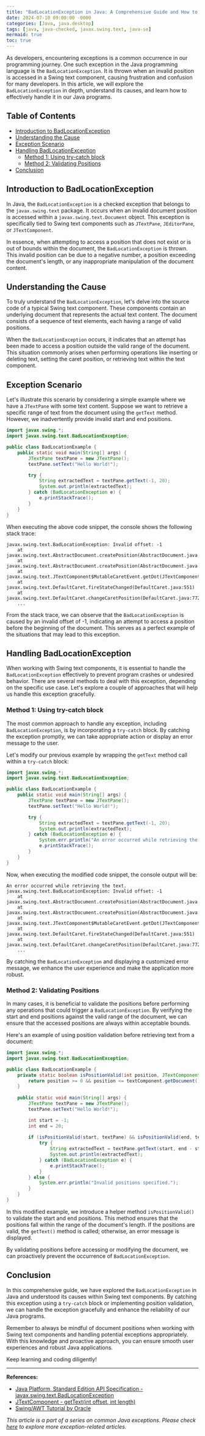 ```yaml
---
title: "BadLocationException in Java: A Comprehensive Guide and How to Handle It"
date: 2024-07-10 09:00:00 -0000
categories: [Java, java.desktop]
tags: [java, java-checked, javax.swing.text, java-se]
mermaid: true
toc: true
---
```



As developers, encountering exceptions is a common occurrence in our programming journey. One such exception in the Java programming language is the `BadLocationException`. It is thrown when an invalid position is accessed in a Swing text component, causing frustration and confusion for many developers. In this article, we will explore the `BadLocationException` in depth, understand its causes, and learn how to effectively handle it in our Java programs.

## Table of Contents

- [Introduction to BadLocationException](#introduction-to-badlocationexception)
- [Understanding the Cause](#understanding-the-cause)
- [Exception Scenario](#exception-scenario)
- [Handling BadLocationException](#handling-badlocationexception)
  - [Method 1: Using try-catch block](#method-1-using-try-catch-block)
  - [Method 2: Validating Positions](#method-2-validating-positions)
- [Conclusion](#conclusion)

## Introduction to BadLocationException

In Java, the `BadLocationException` is a checked exception that belongs to the `javax.swing.text` package. It occurs when an invalid document position is accessed within a `javax.swing.text.Document` object. This exception is specifically tied to Swing text components such as `JTextPane`, `JEditorPane`, or `JTextComponent`.

In essence, when attempting to access a position that does not exist or is out of bounds within the document, the `BadLocationException` is thrown. This invalid position can be due to a negative number, a position exceeding the document's length, or any inappropriate manipulation of the document content.

## Understanding the Cause

To truly understand the `BadLocationException`, let's delve into the source code of a typical Swing text component. These components contain an underlying document that represents the actual text content. The document consists of a sequence of text elements, each having a range of valid positions.

When the `BadLocationException` occurs, it indicates that an attempt has been made to access a position outside the valid range of the document. This situation commonly arises when performing operations like inserting or deleting text, setting the caret position, or retrieving text within the text component.

## Exception Scenario

Let's illustrate this scenario by considering a simple example where we have a `JTextPane` with some text content. Suppose we want to retrieve a specific range of text from the document using the `getText` method. However, we inadvertently provide invalid start and end positions.

```java
import javax.swing.*;
import javax.swing.text.BadLocationException;

public class BadLocationExample {
    public static void main(String[] args) {
        JTextPane textPane = new JTextPane();
        textPane.setText("Hello World!");

        try {
            String extractedText = textPane.getText(-1, 20);
            System.out.println(extractedText);
        } catch (BadLocationException e) {
            e.printStackTrace();
        }
    }
}
```

When executing the above code snippet, the console shows the following stack trace:

```
javax.swing.text.BadLocationException: Invalid offset: -1
    at javax.swing.text.AbstractDocument.createPosition(AbstractDocument.java:607)
    at javax.swing.text.AbstractDocument.createPosition(AbstractDocument.java:586)
    at javax.swing.text.JTextComponent$MutableCaretEvent.getDot(JTextComponent.java:4790)
    at javax.swing.text.DefaultCaret.fireStateChanged(DefaultCaret.java:551)
    at javax.swing.text.DefaultCaret.changeCaretPosition(DefaultCaret.java:772)
    ...
```

From the stack trace, we can observe that the `BadLocationException` is caused by an invalid offset of -1, indicating an attempt to access a position before the beginning of the document. This serves as a perfect example of the situations that may lead to this exception.

## Handling BadLocationException

When working with Swing text components, it is essential to handle the `BadLocationException` effectively to prevent program crashes or undesired behavior. There are several methods to deal with this exception, depending on the specific use case. Let's explore a couple of approaches that will help us handle this exception gracefully.

### Method 1: Using try-catch block

The most common approach to handle any exception, including `BadLocationException`, is by incorporating a `try-catch` block. By catching the exception promptly, we can take appropriate action or display an error message to the user.

Let's modify our previous example by wrapping the `getText` method call within a `try-catch` block:

```java
import javax.swing.*;
import javax.swing.text.BadLocationException;

public class BadLocationExample {
    public static void main(String[] args) {
        JTextPane textPane = new JTextPane();
        textPane.setText("Hello World!");

        try {
            String extractedText = textPane.getText(-1, 20);
            System.out.println(extractedText);
        } catch (BadLocationException e) {
            System.err.println("An error occurred while retrieving the text.");
            e.printStackTrace();
        }
    }
}
```

Now, when executing the modified code snippet, the console output will be:

```
An error occurred while retrieving the text.
javax.swing.text.BadLocationException: Invalid offset: -1
    at javax.swing.text.AbstractDocument.createPosition(AbstractDocument.java:607)
    at javax.swing.text.AbstractDocument.createPosition(AbstractDocument.java:586)
    at javax.swing.text.JTextComponent$MutableCaretEvent.getDot(JTextComponent.java:4790)
    at javax.swing.text.DefaultCaret.fireStateChanged(DefaultCaret.java:551)
    at javax.swing.text.DefaultCaret.changeCaretPosition(DefaultCaret.java:772)
    ...
```

By catching the `BadLocationException` and displaying a customized error message, we enhance the user experience and make the application more robust.

### Method 2: Validating Positions

In many cases, it is beneficial to validate the positions before performing any operations that could trigger a `BadLocationException`. By verifying the start and end positions against the valid range of the document, we can ensure that the accessed positions are always within acceptable bounds.

Here's an example of using position validation before retrieving text from a document:

```java
import javax.swing.*;
import javax.swing.text.BadLocationException;

public class BadLocationExample {
    private static boolean isPositionValid(int position, JTextComponent textComponent) {
        return position >= 0 && position <= textComponent.getDocument().getLength();
    }
    
    public static void main(String[] args) {
        JTextPane textPane = new JTextPane();
        textPane.setText("Hello World!");

        int start = -1;
        int end = 20;
        
        if (isPositionValid(start, textPane) && isPositionValid(end, textPane)) {
            try {
                String extractedText = textPane.getText(start, end - start);
                System.out.println(extractedText);
            } catch (BadLocationException e) {
                e.printStackTrace();
            }
        } else {
            System.err.println("Invalid positions specified.");
        }
    }
}
```

In this modified example, we introduce a helper method `isPositionValid()` to validate the start and end positions. This method ensures that the positions fall within the range of the document's length. If the positions are valid, the `getText()` method is called; otherwise, an error message is displayed.

By validating positions before accessing or modifying the document, we can proactively prevent the occurrence of `BadLocationException`.

## Conclusion

In this comprehensive guide, we have explored the `BadLocationException` in Java and understood its causes within Swing text components. By catching this exception using a `try-catch` block or implementing position validation, we can handle the exception gracefully and enhance the reliability of our Java programs.

Remember to always be mindful of document positions when working with Swing text components and handling potential exceptions appropriately. With this knowledge and proactive approach, you can ensure smooth user experiences and robust Java applications.

Keep learning and coding diligently!

---

**References:**
- [Java Platform, Standard Edition API Specification - javax.swing.text.BadLocationException](https://docs.oracle.com/en/java/javase/11/docs/api/java.desktop/javax/swing/text/BadLocationException.html)
- [JTextComponent - getText(int offset, int length)](https://docs.oracle.com/en/java/javase/11/docs/api/java.desktop/javax/swing/text/JTextComponent.html#getText(int,int))
- [Swing/AWT Tutorial by Oracle](https://docs.oracle.com/en/java/javase/11/docs/api/java.desktop/javax/swing/text/Document.html)

*This article is a part of a series on common Java exceptions. Please check [here](https://example.com) to explore more exception-related articles.*